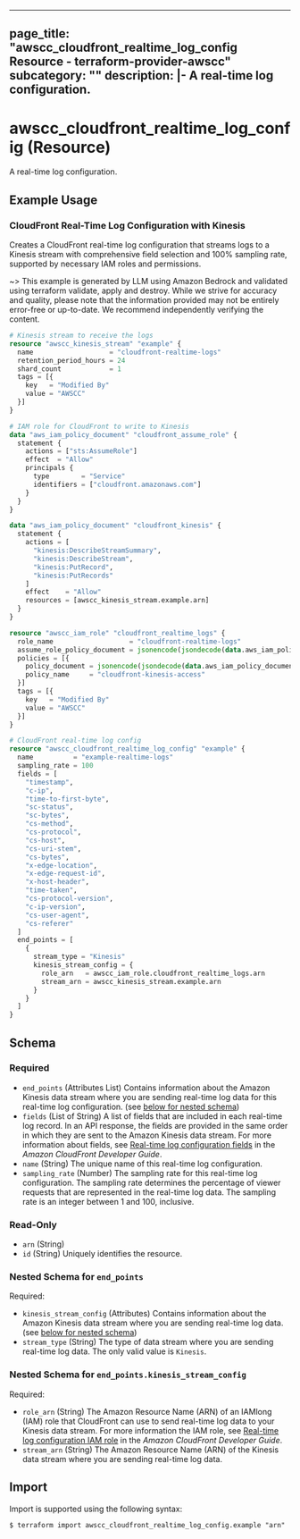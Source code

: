 
---
page_title: "awscc_cloudfront_realtime_log_config Resource - terraform-provider-awscc"
subcategory: ""
description: |-
  A real-time log configuration.
---

# awscc_cloudfront_realtime_log_config (Resource)

A real-time log configuration.

## Example Usage

### CloudFront Real-Time Log Configuration with Kinesis

Creates a CloudFront real-time log configuration that streams logs to a Kinesis stream with comprehensive field selection and 100% sampling rate, supported by necessary IAM roles and permissions.

~> This example is generated by LLM using Amazon Bedrock and validated using terraform validate, apply and destroy. While we strive for accuracy and quality, please note that the information provided may not be entirely error-free or up-to-date. We recommend independently verifying the content.

```terraform
# Kinesis stream to receive the logs
resource "awscc_kinesis_stream" "example" {
  name                   = "cloudfront-realtime-logs"
  retention_period_hours = 24
  shard_count            = 1
  tags = [{
    key   = "Modified By"
    value = "AWSCC"
  }]
}

# IAM role for CloudFront to write to Kinesis
data "aws_iam_policy_document" "cloudfront_assume_role" {
  statement {
    actions = ["sts:AssumeRole"]
    effect  = "Allow"
    principals {
      type        = "Service"
      identifiers = ["cloudfront.amazonaws.com"]
    }
  }
}

data "aws_iam_policy_document" "cloudfront_kinesis" {
  statement {
    actions = [
      "kinesis:DescribeStreamSummary",
      "kinesis:DescribeStream",
      "kinesis:PutRecord",
      "kinesis:PutRecords"
    ]
    effect    = "Allow"
    resources = [awscc_kinesis_stream.example.arn]
  }
}

resource "awscc_iam_role" "cloudfront_realtime_logs" {
  role_name                   = "cloudfront-realtime-logs"
  assume_role_policy_document = jsonencode(jsondecode(data.aws_iam_policy_document.cloudfront_assume_role.json))
  policies = [{
    policy_document = jsonencode(jsondecode(data.aws_iam_policy_document.cloudfront_kinesis.json))
    policy_name     = "cloudfront-kinesis-access"
  }]
  tags = [{
    key   = "Modified By"
    value = "AWSCC"
  }]
}

# CloudFront real-time log config
resource "awscc_cloudfront_realtime_log_config" "example" {
  name          = "example-realtime-logs"
  sampling_rate = 100
  fields = [
    "timestamp",
    "c-ip",
    "time-to-first-byte",
    "sc-status",
    "sc-bytes",
    "cs-method",
    "cs-protocol",
    "cs-host",
    "cs-uri-stem",
    "cs-bytes",
    "x-edge-location",
    "x-edge-request-id",
    "x-host-header",
    "time-taken",
    "cs-protocol-version",
    "c-ip-version",
    "cs-user-agent",
    "cs-referer"
  ]
  end_points = [
    {
      stream_type = "Kinesis"
      kinesis_stream_config = {
        role_arn   = awscc_iam_role.cloudfront_realtime_logs.arn
        stream_arn = awscc_kinesis_stream.example.arn
      }
    }
  ]
}
```

<!-- schema generated by tfplugindocs -->
## Schema

### Required

- `end_points` (Attributes List) Contains information about the Amazon Kinesis data stream where you are sending real-time log data for this real-time log configuration. (see [below for nested schema](#nestedatt--end_points))
- `fields` (List of String) A list of fields that are included in each real-time log record. In an API response, the fields are provided in the same order in which they are sent to the Amazon Kinesis data stream.
 For more information about fields, see [Real-time log configuration fields](https://docs.aws.amazon.com/AmazonCloudFront/latest/DeveloperGuide/real-time-logs.html#understand-real-time-log-config-fields) in the *Amazon CloudFront Developer Guide*.
- `name` (String) The unique name of this real-time log configuration.
- `sampling_rate` (Number) The sampling rate for this real-time log configuration. The sampling rate determines the percentage of viewer requests that are represented in the real-time log data. The sampling rate is an integer between 1 and 100, inclusive.

### Read-Only

- `arn` (String)
- `id` (String) Uniquely identifies the resource.

<a id="nestedatt--end_points"></a>
### Nested Schema for `end_points`

Required:

- `kinesis_stream_config` (Attributes) Contains information about the Amazon Kinesis data stream where you are sending real-time log data. (see [below for nested schema](#nestedatt--end_points--kinesis_stream_config))
- `stream_type` (String) The type of data stream where you are sending real-time log data. The only valid value is ``Kinesis``.

<a id="nestedatt--end_points--kinesis_stream_config"></a>
### Nested Schema for `end_points.kinesis_stream_config`

Required:

- `role_arn` (String) The Amazon Resource Name (ARN) of an IAMlong (IAM) role that CloudFront can use to send real-time log data to your Kinesis data stream.
 For more information the IAM role, see [Real-time log configuration IAM role](https://docs.aws.amazon.com/AmazonCloudFront/latest/DeveloperGuide/real-time-logs.html#understand-real-time-log-config-iam-role) in the *Amazon CloudFront Developer Guide*.
- `stream_arn` (String) The Amazon Resource Name (ARN) of the Kinesis data stream where you are sending real-time log data.

## Import

Import is supported using the following syntax:

```shell
$ terraform import awscc_cloudfront_realtime_log_config.example "arn"
```
